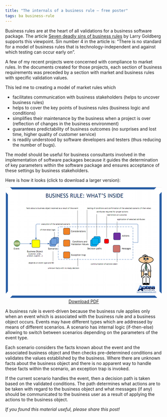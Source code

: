 ```yaml
---
title: "The internals of a business rule – free poster"
tags: ba business-rule
---
```


Business rules are at the heart of all validations for a business software package. The article [Seven deadly sins of business rules](http://www.bpminstitute.org/articles/article/article/seven-deadly-sins.html) by Larry Goldberg supports this viewpoint. Sin number 4 in the article is: “There is no standard for a model of business rules that is technology-independent and against which testing can occur early on”.

A few of my recent projects were concerned with compliance to market rules. In the documents created for those projects, each section of business requirements was preceded by a section with market and business rules with specific validation values.

This led me to creating a model of market rules which

*   facilitates communication with business stakeholders (helps to uncover business rules)
*   helps to cover the key points of business rules (business logic and conditions)
*   simplifies their maintenance by the business when a project is over (reflection of changes in the business environment)
*   guarantees predictability of  business outcomes (no surprises and lost time, higher quality of customer service)
*   is readily understood by software developers and testers (thus reducing the number of bugs).

The model should be useful for business consultants involved in the implementation of software packages because it guides the determination of key parameters within the software package and ensures acceptance of these settings by business stakeholders.

Here is how it looks (click to download a larger version):

<div style = "text-align: center">
    <a href = "/files/business-rules-poster.pdf"><img src = "/img/business-rules-poster.png" /></a><br/>
    <a href = "/files/business-rules-poster.pdf">Download PDF</a>
</div>

A business rule is event-driven because the business rule applies only when an  event which is associated with the business rule and a business object occurs. Events may have different types which are addressed by means of different scenarios. A scenario has internal logic (if-then-else) allowing to switch between scenarios depending on the parameters of the event type.

Each scenario considers the facts known about the event and the associated business object and then checks pre-determined conditions and validates the values established by the business. Where there are unknown facts about the business object and there is no apparent way to handle these facts within the scenario, an exception trap is invoked. 

If the current scenario handles the event, then a decision path is taken based on the validated conditions.  The path determines what actions are to be taken with regard to the business object and what messages (if any) should be communicated to the business user as a result of applying the actions to the business object.

_If you found this material useful, please share this post!_